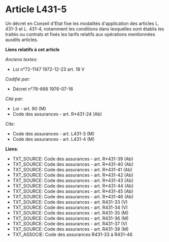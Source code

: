 # Article L431-5

Un décret en Conseil d'Etat fixe les modalités d'application des articles L. 431-3 et L. 431-4, notamment les conditions dans
lesquelles sont établis les traités ou contrats et fixés les tarifs relatifs aux opérations mentionnées auxdits articles.

**Liens relatifs à cet article**

_Anciens textes_:

  - Loi n°72-1147 1972-12-23 art. 18 V

_Codifié par_:

  - Décret n°76-666 1976-07-16

_Cité par_:

  - Loi - art. 80 (M)
  - Code des assurances - art. R*431-24 (Ab)

_Cite_:

  - Code des assurances - art. L431-3 (M)
  - Code des assurances - art. L431-4 (M)

**Liens**:

  - TXT_SOURCE: Code des assurances - art. R*431-39 (Ab)
  - TXT_SOURCE: Code des assurances - art. R*431-40 (Ab)
  - TXT_SOURCE: Code des assurances - art. R*431-41 (Ab)
  - TXT_SOURCE: Code des assurances - art. R*431-42 (Ab)
  - TXT_SOURCE: Code des assurances - art. R*431-43 (Ab)
  - TXT_SOURCE: Code des assurances - art. R*431-44 (Ab)
  - TXT_SOURCE: Code des assurances - art. R*431-45 (Ab)
  - TXT_SOURCE: Code des assurances - art. R*431-46 (Ab)
  - TXT_SOURCE: Code des assurances - art. R431-33 (V)
  - TXT_SOURCE: Code des assurances - art. R431-34 (V)
  - TXT_SOURCE: Code des assurances - art. R431-35 (M)
  - TXT_SOURCE: Code des assurances - art. R431-36 (M)
  - TXT_SOURCE: Code des assurances - art. R431-37 (V)
  - TXT_SOURCE: Code des assurances - art. R431-38 (M)
  - TXT_ASSOCIE: Code des assurances R431-33 à R431-46
